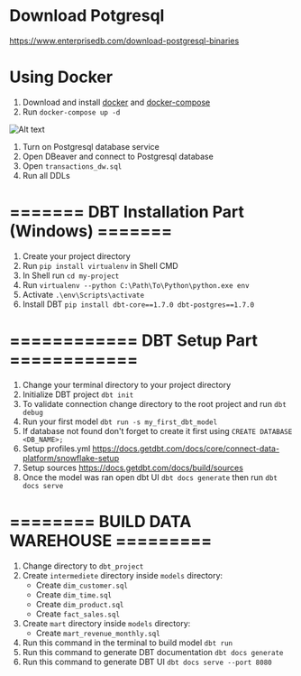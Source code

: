 # Download Potgresql
https://www.enterprisedb.com/download-postgresql-binaries

# Using Docker
1. Download and install [docker](https://docs.docker.com/desktop/install/windows-install/) and [docker-compose](https://docs.docker.com/compose/install/)
2. Run `docker-compose up -d`


![Alt text](image.png)


1. Turn on Postgresql database service
2. Open DBeaver and connect to Postgresql database
2. Open `transactions_dw.sql`
3. Run all DDLs

# ======= DBT Installation Part (Windows) =======
1. Create your project directory
2. Run `pip install virtualenv` in Shell CMD
3. In Shell run `cd my-project`
4. Run `virtualenv --python C:\Path\To\Python\python.exe env`
5. Activate `.\env\Scripts\activate`
4. Install DBT `pip install dbt-core==1.7.0 dbt-postgres==1.7.0`

# ============ DBT Setup Part ============ 
1. Change your terminal directory to your project directory
2. Initialize DBT project `dbt init`
3. To validate connection change directory to the root project and run `dbt debug`
4. Run your first model `dbt run -s my_first_dbt_model`
5. If database not found don't forget to create it first using `CREATE DATABASE <DB_NAME>;`
6. Setup profiles.yml https://docs.getdbt.com/docs/core/connect-data-platform/snowflake-setup
7. Setup sources https://docs.getdbt.com/docs/build/sources
8. Once the model was ran open dbt UI `dbt docs generate` then run `dbt docs serve`


# ======== BUILD DATA WAREHOUSE =========
1. Change directory to `dbt_project`
2. Create `intermediete` directory inside `models` directory:
   - Create `dim_customer.sql`
   - Create `dim_time.sql`
   - Create `dim_product.sql`
   - Create `fact_sales.sql`
3. Create `mart` directory inside `models` directory:
   - Create `mart_revenue_monthly.sql`
4. Run this command in the terminal to build model `dbt run`
5. Run this command to generate DBT documentation `dbt docs generate`
6. Run this command to generate DBT UI `dbt docs serve --port 8080` 


